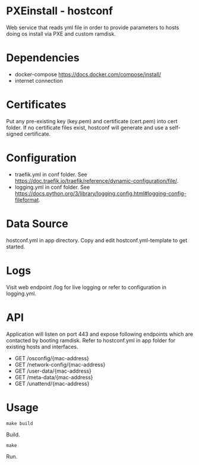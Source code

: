 PXEinstall - hostconf
=======================
Web service that reads yml file in order to provide parameters to hosts doing os install via PXE and custom ramdisk.


Dependencies
=======================
- docker-compose https://docs.docker.com/compose/install/
- internet connection


Certificates
=======================
Put any pre-existing key (key.pem) and certificate (cert.pem) into cert folder. If no certificate files exist, hostconf will generate and use a self-signed certificate.


Configuration
=======================
- traefik.yml in conf folder. See https://doc.traefik.io/traefik/reference/dynamic-configuration/file/.
- logging.yml in conf folder. See https://docs.python.org/3/library/logging.config.html#logging-config-fileformat.


Data Source
=======================
hostconf.yml in app directory. Copy and edit hostconf.yml-template to get started.


Logs
=======================
Visit web endpoint /log for live logging or refer to configuration in logging.yml.


API
=======================
Application will listen on port 443 and expose following endpoints which are contacted by booting ramdisk. Refer to hostconf.yml in app folder for existing hosts and interfaces.

- GET /osconfig/{mac-address}
- GET /network-config/{mac-address}
- GET /user-data/{mac-address}
- GET /meta-data/{mac-address}
- GET /unattend/{mac-address}


Usage
=======================
```
make build
``` 
Build.
```
make
``` 
Run.

